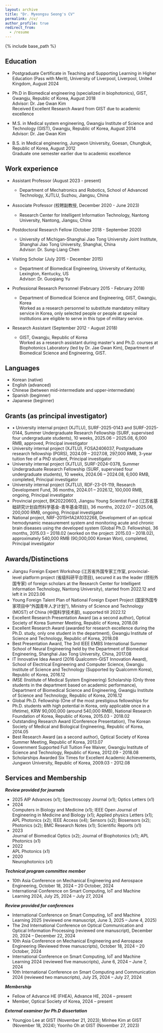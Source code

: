 ```yaml
---
layout: archive
title: "Dr. Myeongsu Seong's CV"
permalink: /cv/
author_profile: true
redirect_from:
  - /resume
---
```


{% include base_path %}

Education
-----
* Postgraduate Certificate in Teaching and Supporting Learning in Higher Education (Pass with Merit), University of Liverpool, Liverpool, United Kingdom, August 2024   

* Ph.D in Biomedical engineering (specialized in biophotonics), GIST, Gwangju, Republic of Korea, August 2018  
Advisor: Dr. Jae Gwan Kim   
Received Excellent Research Award from GIST due to academic excellence   

* M.S. in Medical system engineering, Gwangju Institute of Science and Technology (GIST), Gwangju, Republic of Korea, August 2014  
Advisor: Dr. Jae Gwan Kim      

* B.S. in Medical engineering, Jungwon University, Goesan, Chungbuk, Republic of Korea, August 2012     
Graduate one semester earlier due to academic excellence    

Work experience
------
* Assistant Professor (August 2023 - present)
  * Department of Mechatronics and Robotics, School of Advanced Technology, XJTLU, Suzhou, Jiangsu, China  


* Associate Professor (校聘副教授, December 2020 - June 2023)
  * Research Center for Intelligent Information Technology, Nantong University, Nantong, Jiangsu, China  


* Postdoctoral Research Fellow (October 2018 - September 2020)
  * University of Michigan-Shanghai Jiao Tong University Joint Institute, Shanghai Jiao Tong University, Shanghai, China  
  Advisor: Dr. Sung-Liang Chen  


* Visiting Scholar (July 2015 - December 2015)
  * Department of Biomedical Engineering, University of Kentucky, Lexington, Kentucky, US  
  Advisor: Dr. Guoqiang Yu  


* Professional Research Personnel (February 2015 - February 2018)
  * Department of Biomedical Science and Engineering, GIST, Gwangju, Korea  
  Worked as a research personnel to substitute mandatory military service in Korea, only selected people or people at special institutions are eligible to serve in this type of military service.  


* Research Assistant (September 2012 - August 2018)
  * GIST, Gwangju, Republic of Korea  
  Worked as a research assistant during master's and Ph.D. courses at Biophotonics Laboratory (led by Dr. Jae Gwan Kim), Department of Biomedical Science and Engineering, GIST.    


Languages
------
* Korean (native)
* English (advanced)
* Chinese (between mid-intermediate and upper-intermediate)  
* Spanish (beginner)
* Japanese (beginner)

Grants (as principal investigator)
------
* •	University internal project (XJTLU), SURF-2025-0143 and SURF-2025-0144, Summer Undergraduate Research Fellowship (SURF, supervised four undergraduate students), 10 weeks, 2025.06 – 2025.08, 6,000 RMB, approved, Principal investigator   
* University internal project (XJTLU), FOSA2406037, Postgraduate research fellowship (PGRS), 2024.09 – 2027.08, 297,000 RMB, 3-year tuition fee of a PhD student, Principal investigator   
* University internal project (XJTLU), SURF-2024-0378, Summer Undergraduate Research Fellowship (SURF, supervised four undergraduate students), 10 weeks, 2024.06 – 2024.08, 6,000 RMB, completed, Principal investigator    
* University internal project (XJTLU), RDF-23-01-119, Research Development Fund, 36 months, 2024.01 – 2026.12, 100,000 RMB, ongoing, Principal investigator   
* Provincial project, BK20220603, Jiangsu Young Scientist Fund (江苏省基础研究计划自然科学基金-青年基金项目), 36 months, 2022.07 – 2025.06, 200,000 RMB, ongoing, Principal investigator
* National project, NRF-2015H1A2A1032268, Development of an optical hemodynamic measurement system and monitoring acute and chronic brain diseases using the developed system (Global Ph.D. Fellowship), 36 months, 2015.03 – 2018.02 (worked on the project: 2015.03 – 2018.02), approximately 540,000 RMB (90,000,000 Korean Won), completed, Principal investigator  


Awards/Distinctions
------
* Jiangsu Foreign Expert Workshop (江苏省外国专家工作室, provincial-level platform project (省级科研平台项目), secured it as the leader (领衔外国专家) of foreign scholars at the Research Center for Intelligent Information Technology, Nantong University), started from 2022.12 and left it in 2023.06
* Young Foreign Talent Plan of National Foreign Expert Project (国家外国专家项目中“外国青年人才计划”), Ministry of Science and Technology (MOST) of China (中国科学技术部), supported till 2022.12
* Excellent Research Presentation Award (as a second author), Optical Society of Korea Summer Meeting, Republic of Korea, 2018.08
* Excellent Research Award (awarded for research excellence during the Ph.D. study, only one student in the department), Gwangju Institute of Science and Technology, Republic of Korea, 2018.08
* Best Presentation Award, The 3rd IEEE EMBS International Summer School of Neural Engineering held by the Department of Biomedical Engineering, Shanghai Jiao Tong University, China, 2017.08
* IT Innovative Idea Award (2016 Qualcomm-GIST Innovation Award), School of Electrical Engineering and Computer Science, Gwangju Institute of Science and Technology (Supported by Qualcomm Korea), Republic of Korea, 2016.12
* iMSE (Institute of Medical System Engineering) Scholarship (Only three students in the department based on academic performance), Department of Biomedical Science and Engineering, Gwangju Institute of Science and Technology, Republic of Korea, 2016.12
* Global Ph.D. Fellowship (One of the most prestigious fellowships for Ph.D. students with high potential in Korea, only applicable once in a lifetime), KRW 90,000,000 (around 540,000 RMB), National Research Foundation of Korea, Republic of Korea, 2015.03 - 2018.02
* Outstanding Research Award (Conference Presentation), The Korean Society of Medical and Biological Engineering, Republic of Korea, 2014.05
* Best Research Award (as a second author), Optical Society of Korea Summer Meeting, Republic of Korea, 2013.07
* Government Supported Full Tuition Fee Waiver, Gwangju Institute of Science and Technology, Republic of Korea, 2012.09 - 2018.08
* Scholarships Awarded Six Times for Excellent Academic Achievements, Jungwon University, Republic of Korea, 2009.03 - 2012.08


Services and Membership
------
***Review provided for journals***   
* 2025
AIP Advances (x1); Spectroscopy Journal (x1); Optics Letters (x1)   
* 2024   
Computers in Biology and Medicine (x1); IEEE Open Journal of Engineering in Medicine and Biology (x1); Applied physics Letters (x1); APL Photonics (x2); IEEE Access (x4); Sensors (x2); Biosensors (x2); Photonics (x2); BMC Research Notes (x1); Scientific Reports (x1)      
* 2023   
Journal of Biomedical Optics (x2); Journal of Biophotonics (x1); APL Photonics (x1)   
* 2022   
APL Photonics (x1)   
* 2020   
Neurophotonics (x1)   

***Technical program committee member***   
* 10th Asia Conference on Mechanical Engineering and Aerospace Engineering, October 18, 2024 – 20 October, 2024     
* International Conference on Smart Computing, IoT and Machine Learning 2024, July 25, 2024 – July 27, 2024   

***Review provided for conferences***
* International Conference on Smart Computing, IoT and Machine Learning 2025 (reviewed one manuscript, June 3, 2025 – June 4, 2025)
* The 2nd International Conference on Optical Communication and Optical Information Processing (reviewed one manuscript), December 20, 2024 – December 22, 2024      
* 10th Asia Conference on Mechanical Engineering and Aerospace Engineering (Reviewed three manuscripts), October 18, 2024 – 20 October, 2024   
* International Conference on Smart Computing, IoT and Machine Learning 2024 (reviewed five manuscripts), June 6, 2024 – June 7, 2024      
* 10th International Conference on Smart Computing and Communication 2024 (reviewed two manuscripts), July 25, 2024 – July 27, 2024   

***Membership***   
* Fellow of Advance HE (FHEA), Advance HE, 2024 – present   
* Member, Optical Society of Korea, 2024 – present     

***External examiner for Ph.D dissertation***   
* Youngjoo Lee at GIST (November 21, 2023); Minhee Kim at GIST (November 18, 2024); Yoonho Oh at GIST (November 27, 2023)
